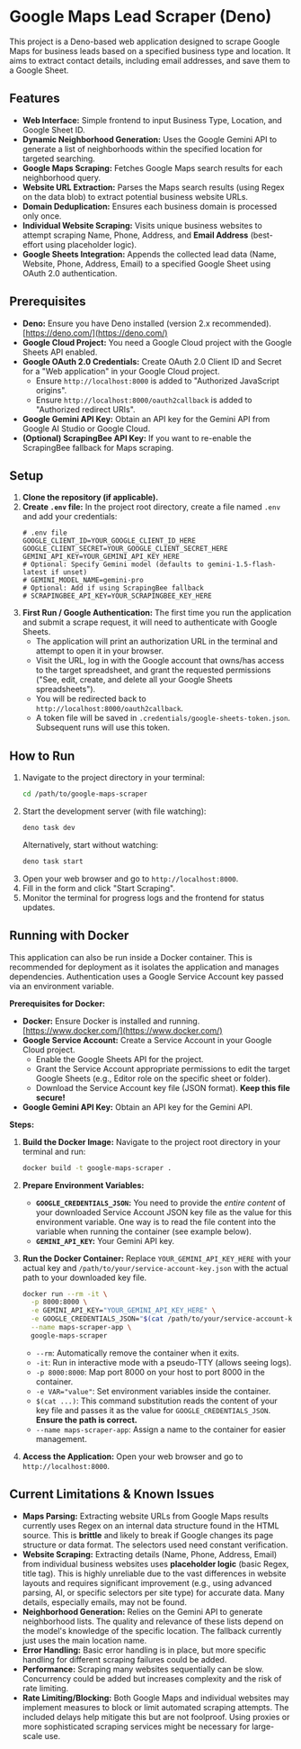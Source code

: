 # Google Maps Lead Scraper (Deno)

This project is a Deno-based web application designed to scrape Google Maps for business leads based on a specified business type and location. It aims to extract contact details, including email addresses, and save them to a Google Sheet.

## Features

*   **Web Interface:** Simple frontend to input Business Type, Location, and Google Sheet ID.
*   **Dynamic Neighborhood Generation:** Uses the Google Gemini API to generate a list of neighborhoods within the specified location for targeted searching.
*   **Google Maps Scraping:** Fetches Google Maps search results for each neighborhood query.
*   **Website URL Extraction:** Parses the Maps search results (using Regex on the data blob) to extract potential business website URLs.
*   **Domain Deduplication:** Ensures each business domain is processed only once.
*   **Individual Website Scraping:** Visits unique business websites to attempt scraping Name, Phone, Address, and **Email Address** (best-effort using placeholder logic).
*   **Google Sheets Integration:** Appends the collected lead data (Name, Website, Phone, Address, Email) to a specified Google Sheet using OAuth 2.0 authentication.

## Prerequisites

*   **Deno:** Ensure you have Deno installed (version 2.x recommended). [https://deno.com/](https://deno.com/)
*   **Google Cloud Project:** You need a Google Cloud project with the Google Sheets API enabled.
*   **Google OAuth 2.0 Credentials:** Create OAuth 2.0 Client ID and Secret for a "Web application" in your Google Cloud project.
    *   Ensure `http://localhost:8000` is added to "Authorized JavaScript origins".
    *   Ensure `http://localhost:8000/oauth2callback` is added to "Authorized redirect URIs".
*   **Google Gemini API Key:** Obtain an API key for the Gemini API from Google AI Studio or Google Cloud.
*   **(Optional) ScrapingBee API Key:** If you want to re-enable the ScrapingBee fallback for Maps scraping.

## Setup

1.  **Clone the repository (if applicable).**
2.  **Create `.env` file:** In the project root directory, create a file named `.env` and add your credentials:
    ```dotenv
    # .env file
    GOOGLE_CLIENT_ID=YOUR_GOOGLE_CLIENT_ID_HERE
    GOOGLE_CLIENT_SECRET=YOUR_GOOGLE_CLIENT_SECRET_HERE
    GEMINI_API_KEY=YOUR_GEMINI_API_KEY_HERE
    # Optional: Specify Gemini model (defaults to gemini-1.5-flash-latest if unset)
    # GEMINI_MODEL_NAME=gemini-pro
    # Optional: Add if using ScrapingBee fallback
    # SCRAPINGBEE_API_KEY=YOUR_SCRAPINGBEE_KEY_HERE
    ```
3.  **First Run / Google Authentication:** The first time you run the application and submit a scrape request, it will need to authenticate with Google Sheets.
    *   The application will print an authorization URL in the terminal and attempt to open it in your browser.
    *   Visit the URL, log in with the Google account that owns/has access to the target spreadsheet, and grant the requested permissions ("See, edit, create, and delete all your Google Sheets spreadsheets").
    *   You will be redirected back to `http://localhost:8000/oauth2callback`.
    *   A token file will be saved in `.credentials/google-sheets-token.json`. Subsequent runs will use this token.

## How to Run

1.  Navigate to the project directory in your terminal:
    ```bash
    cd /path/to/google-maps-scraper
    ```
2.  Start the development server (with file watching):
    ```bash
    deno task dev
    ```
    Alternatively, start without watching:
    ```bash
    deno task start
    ```
3.  Open your web browser and go to `http://localhost:8000`.
4.  Fill in the form and click "Start Scraping".
5.  Monitor the terminal for progress logs and the frontend for status updates.

## Running with Docker

This application can also be run inside a Docker container. This is recommended for deployment as it isolates the application and manages dependencies. Authentication uses a Google Service Account key passed via an environment variable.

**Prerequisites for Docker:**

*   **Docker:** Ensure Docker is installed and running. [https://www.docker.com/](https://www.docker.com/)
*   **Google Service Account:** Create a Service Account in your Google Cloud project.
    *   Enable the Google Sheets API for the project.
    *   Grant the Service Account appropriate permissions to edit the target Google Sheets (e.g., Editor role on the specific sheet or folder).
    *   Download the Service Account key file (JSON format). **Keep this file secure!**
*   **Google Gemini API Key:** Obtain an API key for the Gemini API.

**Steps:**

1.  **Build the Docker Image:**
    Navigate to the project root directory in your terminal and run:
    ```bash
    docker build -t google-maps-scraper .
    ```

2.  **Prepare Environment Variables:**
    *   **`GOOGLE_CREDENTIALS_JSON`:** You need to provide the *entire content* of your downloaded Service Account JSON key file as the value for this environment variable. One way is to read the file content into the variable when running the container (see example below).
    *   **`GEMINI_API_KEY`:** Your Gemini API key.

3.  **Run the Docker Container:**
    Replace `YOUR_GEMINI_API_KEY_HERE` with your actual key and `/path/to/your/service-account-key.json` with the actual path to your downloaded key file.
    ```bash
    docker run --rm -it \
      -p 8000:8000 \
      -e GEMINI_API_KEY="YOUR_GEMINI_API_KEY_HERE" \
      -e GOOGLE_CREDENTIALS_JSON="$(cat /path/to/your/service-account-key.json)" \
      --name maps-scraper-app \
      google-maps-scraper
    ```
    *   `--rm`: Automatically remove the container when it exits.
    *   `-it`: Run in interactive mode with a pseudo-TTY (allows seeing logs).
    *   `-p 8000:8000`: Map port 8000 on your host to port 8000 in the container.
    *   `-e VAR="value"`: Set environment variables inside the container.
    *   `$(cat ...)`: This command substitution reads the content of your key file and passes it as the value for `GOOGLE_CREDENTIALS_JSON`. **Ensure the path is correct.**
    *   `--name maps-scraper-app`: Assign a name to the container for easier management.

4.  **Access the Application:** Open your web browser and go to `http://localhost:8000`.

## Current Limitations & Known Issues

*   **Maps Parsing:** Extracting website URLs from Google Maps results currently uses Regex on an internal data structure found in the HTML source. This is **brittle** and likely to break if Google changes its page structure or data format. The selectors used need constant verification.
*   **Website Scraping:** Extracting details (Name, Phone, Address, Email) from individual business websites uses **placeholder logic** (basic Regex, title tag). This is highly unreliable due to the vast differences in website layouts and requires significant improvement (e.g., using advanced parsing, AI, or specific selectors per site type) for accurate data. Many details, especially emails, may not be found.
*   **Neighborhood Generation:** Relies on the Gemini API to generate neighborhood lists. The quality and relevance of these lists depend on the model's knowledge of the specific location. The fallback currently just uses the main location name.
*   **Error Handling:** Basic error handling is in place, but more specific handling for different scraping failures could be added.
*   **Performance:** Scraping many websites sequentially can be slow. Concurrency could be added but increases complexity and the risk of rate limiting.
*   **Rate Limiting/Blocking:** Both Google Maps and individual websites may implement measures to block or limit automated scraping attempts. The included delays help mitigate this but are not foolproof. Using proxies or more sophisticated scraping services might be necessary for large-scale use.
